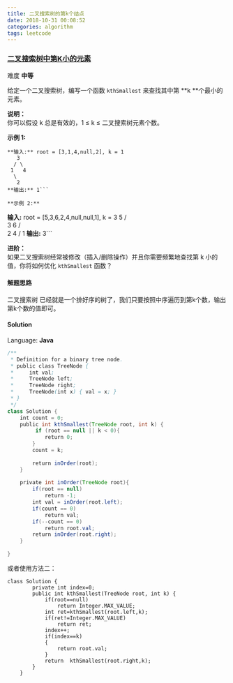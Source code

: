 ```yaml
---
title: 二叉搜索树的第k个结点
date: 2018-10-31 00:08:52
categories: algorithm
tags: leetcode
---
```


### [二叉搜索树中第K小的元素](https://leetcode-cn.com/problems/kth-smallest-element-in-a-bst/)

难度 **中等**



给定一个二叉搜索树，编写一个函数 `kthSmallest` 来查找其中第 **k **个最小的元素。

**说明：**  
你可以假设 k 总是有效的，1 ≤ k ≤ 二叉搜索树元素个数。

**示例 1:**

```
**输入:** root = [3,1,4,null,2], k = 1
   3
  / \
 1   4
  \
   2
**输出:** 1```

**示例 2:**

```
**输入:** root = [5,3,6,2,4,null,null,1], k = 3
       5
      / \
     3   6
    / \
   2   4
  /
 1
**输出:** 3```

**进阶：**  
如果二叉搜索树经常被修改（插入/删除操作）并且你需要频繁地查找第 k 小的值，你将如何优化 `kthSmallest` 函数？

####  解题思路
二叉搜索树 已经就是一个排好序的树了，我们只要按照中序遍历到第k个数，输出第k个数的值即可。

#### Solution

Language: **Java**

```java
/**
 * Definition for a binary tree node.
 * public class TreeNode {
 *     int val;
 *     TreeNode left;
 *     TreeNode right;
 *     TreeNode(int x) { val = x; }
 * }
 */
class Solution {
    int count = 0;
    public int kthSmallest(TreeNode root, int k) {
         if (root == null || k < 0){
            return 0;
        }
        count = k;
        
        return inOrder(root);
    }
    
    private int inOrder(TreeNode root){
        if(root == null)
            return -1;
        int val = inOrder(root.left);
        if(count == 0)
            return val;
        if(--count == 0)
            return root.val;
        return inOrder(root.right);
    }
    
}
```
或者使用方法二：
```
class Solution {
        private int index=0;
        public int kthSmallest(TreeNode root, int k) {
            if(root==null)
                return Integer.MAX_VALUE;
            int ret=kthSmallest(root.left,k);
            if(ret!=Integer.MAX_VALUE)
                return ret;
            index++;
            if(index==k)
            {
                return root.val;
            }
            return  kthSmallest(root.right,k);
        }
    }
```